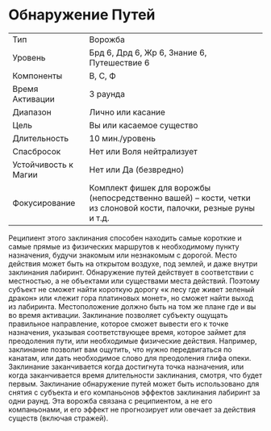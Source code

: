 
# Обнаружение Путей

|                      |                                                                                                                  |
| -------------------- | ---------------------------------------------------------------------------------------------------------------- |
| Тип                  | Ворожба                                                                                                          |
| Уровень              | Брд 6, Дрд 6, Жр 6, Знание 6, Путешествие 6                                                                      |
| Компоненты           | В, С, Ф                                                                                                          |
| Время Активации      | 3 раунда                                                                                                         |
| Диапазон             | Лично или касание                                                                                                |
| Цель                 | Вы или касаемое существо                                                                                         |
| Длительность         | 10 мин./уровень                                                                                                  |
| Спасбросок           | Нет или Воля нейтрализует                                                                                        |
| Устойчивость к Магии | Нет или Да (безвредно)                                                                                           |
| Фокусирование        | Комплект фишек для ворожбы (непосредственно вашей) – кости, четки из слоновой кости, палочки, резные руны и т.д. |

Реципиент этого заклинания способен находить самые короткие и самые  прямые из физических маршрутов к необходимому пункту назначения, будучи  знакомым или незнакомым с дорогой.  Место действия может быть на открытом воздухе, под землей, и даже внутри  заклинания лабиринт. Обнаружение  путей действует в соответствии с местностью, а не объектами или существами места действий. Поэтому субъект не  сможет найти короткую дорогу «к лесу  где живет зеленый дракон» или «лежит  гора платиновых монет», но сможет  найти выход из лабиринта. Местоположение должно быть на том же плане где  и вы во время активации.  Заклинание позволяет субъекту ощущать правильное направление, которое  сможет вывести его к точке назначения,  указывая соответствующее время, которое займет для преодоления пути, или  необходимые физические действия.  Например, заклинание позволит вам  ощутить, что нужно передвигаться по  канатам, или дать необходимое слово  для преодоления глифа опеки. Заклинание заканчивается когда достигнута  точка назначения, или когда заканчивается время длительности заклинания,  смотря, что будет первым. Заклинание  обнаружение путей может быть использовано для снятия с субъекта и его  компаньонов эффектов заклинания лабиринт за одни раунд.  Эта ворожба связана с реципиентом,  а не его компаньонами, и его эффект не  прогнозирует или овечает за действия  существ (включая стражей).
